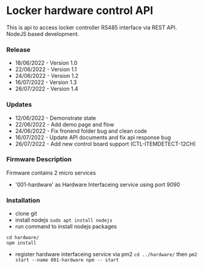 # Locker hardware control API #

This is api to access locker controller RS485 interface via REST API. NodeJS based development.

### Release ###

* 18/06/2022 - Version 1.0
* 22/06/2022 - Version 1.1
* 24/06/2022 - Version 1.2
* 16/07/2022 - Version 1.3
* 26/07/2022 - Version 1.4

### Updates ###

* 12/06/2022 - Demonstrate state
* 22/06/2022 - Add demo page and flow
* 24/06/2022 - Fix fronend folder bug and clean code
* 16/07/2022 - Update API documents and fix api response bug
* 26/07/2022 - Add new control board support (CTL-ITEMDETECT-12CH)

### Firmware Description ###
Firmware contains 2 micro services
* '001-hardware' as Hardware Interfaceing service using port 9090

### Installation ###
* clone git
* install nodejs `sudo apt install nodejs`
* run command to install nodejs packages
```
cd hardware/
npm install
```
* register hardware interfaceing service via pm2 `cd ../hardware/` then `pm2 start --name 001-hardware npm -- start`
